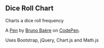 Dice Roll Chart
---------------
Charts a dice roll frequency

A [Pen](http://codepen.io/killerasus/pen/XNLyMg) by [Bruno Baère](http://codepen.io/killerasus) on [CodePen](http://codepen.io/).

Uses Bootstrap, jQuery, Chart.js and Math.js
